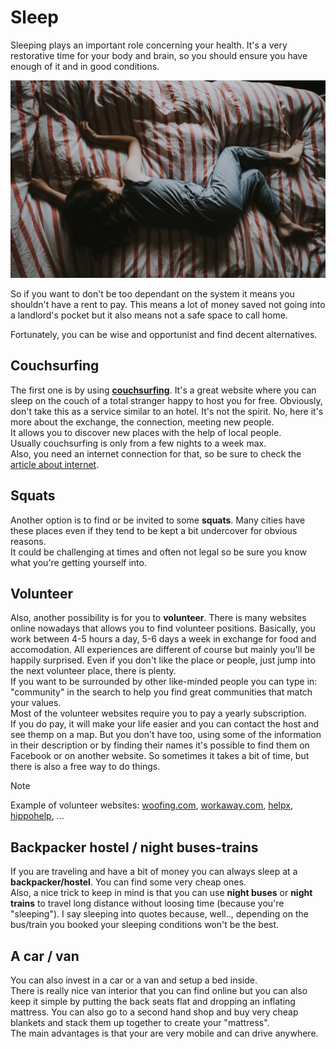 # Sleep

Sleeping plays an important role concerning your health. It's a very restorative time for your body and brain, so you should ensure you have enough of it and in good conditions.

![sleep](../_media/sleep.jpeg)

So if you want to don't be too dependant on the system it means you shouldn't have a rent to pay. This means a lot of money saved not going into a landlord's pocket but it also means not a safe space to call home.

Fortunately, you can be wise and opportunist and find decent alternatives.

## Couchsurfing

The first one is by using [**couchsurfing**](https://couchsurfing.com). It's a great website where you can sleep on the couch of a total stranger happy to host you for free.  Obviously, don't take this as a service similar to an hotel. It's not the spirit. No, here it's more about the exchange, the connection, meeting new people.  
It allows you to discover new places with the help of local people.  
Usually couchsurfing is only from a few nights to a week max.  
Also, you need an internet connection for that, so be sure to check the [article about internet](../extras/internet).

## Squats

Another option is to find or be invited to some **squats**. Many cities have these places even if they tend to be kept a bit undercover for obvious reasons.  
It could be challenging at times and often not legal so be sure you know what you're getting yourself into.

## Volunteer

Also, another possibility is for you to **volunteer**. There is many websites online nowadays that allows you to find volunteer positions. Basically, you work between 4-5 hours a day, 5-6 days a week in exchange for food and accomodation. All experiences are different of course but mainly you'll be happily surprised. Even if you don't like the place or people, just jump into the next volunteer place, there is plenty.  
If you want to be surrounded by other like-minded people you can type in: "community" in the search to help you find great communities that match your values.  
Most of the volunteer websites require you to pay a yearly subscription.  
If you do pay, it will make your life easier and you can contact the host and see themp on a map. But you don't have too, using some of the information in their description or by finding their names it's possible to find them on Facebook or on another website. So sometimes it takes a bit of time, but there is also a free way to do things.

> [!NOTE]
> Example of volunteer websites:
> [woofing.com](https://woofing.com), [workaway.com](https://workaway.com), [helpx](https://helpx.com), [hippohelp](https://hippohelp.com), ...


## Backpacker hostel / night buses-trains
If you are traveling and have a bit of money you can always sleep at a **backpacker/hostel**. You can find some very cheap ones.  
Also, a nice trick to keep in mind is that you can use **night buses** or **night trains** to travel long distance without loosing time (because you're "sleeping"). I say sleeping into quotes because, well.., depending on the bus/train you booked your sleeping conditions won't be the best.

## A car / van
You can also invest in a car or a van and setup a bed inside.  
There is really nice van interior that you can find online but you can also keep it simple by putting the back seats flat and dropping an inflating mattress. You can also go to a second hand shop and buy very cheap blankets and stack them up together to create your "mattress".  
The main advantages is that your are very mobile and can drive anywhere.
